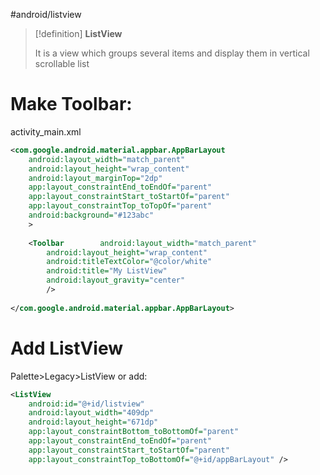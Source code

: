 #android/listview

>[!definition] **ListView**
>
> It is a view which groups several items and display them in vertical scrollable list

# Make Toolbar:

activity_main.xml
```xml
<com.google.android.material.appbar.AppBarLayout  
    android:layout_width="match_parent"  
    android:layout_height="wrap_content"  
    android:layout_marginTop="2dp"  
    app:layout_constraintEnd_toEndOf="parent"  
    app:layout_constraintStart_toStartOf="parent"  
    app:layout_constraintTop_toTopOf="parent"  
    android:background="#123abc"  
    >  
  
    <Toolbar        android:layout_width="match_parent"  
        android:layout_height="wrap_content"  
        android:titleTextColor="@color/white"  
        android:title="My ListView"  
        android:layout_gravity="center"  
        />  
  
</com.google.android.material.appbar.AppBarLayout>
```


# Add ListView

Palette>Legacy>ListView
or
add:
```xml
<ListView  
    android:id="@+id/listview"  
    android:layout_width="409dp"  
    android:layout_height="671dp"  
    app:layout_constraintBottom_toBottomOf="parent"  
    app:layout_constraintEnd_toEndOf="parent"  
    app:layout_constraintStart_toStartOf="parent"  
    app:layout_constraintTop_toBottomOf="@+id/appBarLayout" />
```








